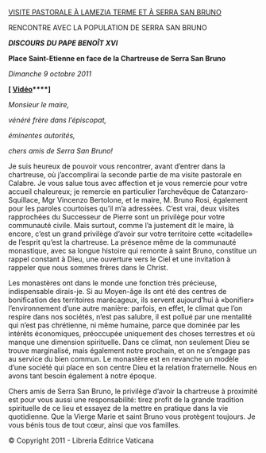 [VISITE PASTORALE À LAMEZIA TERME ET À SERRA SAN BRUNO](/content/benedict-xvi/fr/travels/2011/index_lamezia-terme.html)

RENCONTRE AVEC LA POPULATION DE SERRA SAN BRUNO

***DISCOURS*** ***DU PAPE BENOÎT XVI***

**Place Saint-Etienne en face de la Chartreuse de Serra San Bruno**

*Dimanche 9 octobre 2011*

**\[ [Vidéo](http://player.rv.va/vaticanplayer.asp?language=it&tic=VA_NZT1IMWT)****\]**

*Monsieur le maire,*

*vénéré frère dans l’épiscopat,*

*éminentes autorités,*

*chers amis de Serra San Bruno!*

Je suis heureux de pouvoir vous rencontrer, avant d’entrer dans la chartreuse, où j’accomplirai la seconde partie de ma visite pastorale en Calabre. Je vous salue tous avec affection et je vous remercie pour votre accueil chaleureux; je remercie en particulier l’archevêque de Catanzaro-Squillace, Mgr Vincenzo Bertolone, et le maire, M. Bruno Rosi, également pour les paroles courtoises qu’il m’a adressées. C’est vrai, deux visites rapprochées du Successeur de Pierre sont un privilège pour votre communauté civile. Mais surtout, comme l’a justement dit le maire, là encore, c’est un grand privilège d’avoir sur votre territoire cette «citadelle» de l’esprit qu’est la chartreuse. La présence même de la communauté monastique, avec sa longue histoire qui remonte à saint Bruno, constitue un rappel constant à Dieu, une ouverture vers le Ciel et une invitation à rappeler que nous sommes frères dans le Christ.

Les monastères ont dans le monde une fonction très précieuse, indispensable dirais-je. Si au Moyen-âge ils ont été des centres de bonification des territoires marécageux, ils servent aujourd’hui à «bonifier» l’environnement d’une autre manière: parfois, en effet, le climat que l’on respire dans nos sociétés, n’est pas salubre, il est pollué par une mentalité qui n’est pas chrétienne, ni même humaine, parce que dominée par les intérêts économiques, préoccupée uniquement des choses terrestres et où manque une dimension spirituelle. Dans ce climat, non seulement Dieu se trouve marginalisé, mais également notre prochain, et on ne s’engage pas au service du bien commun. Le monastère est en revanche un modèle d’une société qui place en son centre Dieu et la relation fraternelle. Nous en avons tant besoin également à notre époque.

Chers amis de Serra San Bruno, le privilège d’avoir la chartreuse à proximité est pour vous aussi une responsabilité: tirez profit de la grande tradition spirituelle de ce lieu et essayez de la mettre en pratique dans la vie quotidienne. Que la Vierge Marie et saint Bruno vous protègent toujours. Je vous bénis tous de tout cœur, ainsi que vos familles.

© Copyright 2011 - Libreria Editrice Vaticana